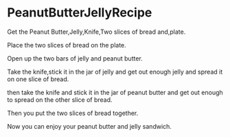 # PeanutButterJellyRecipe
Get the Peanut Butter,Jelly,Knife,Two slices of bread and,plate.

Place the two slices of bread on the plate.

Open up the two bars of jelly and peanut butter.

Take the knife,stick it in the jar of jelly and get out enough jelly and spread it on one slice of bread.

then take the knife and stick it in the jar of peanut butter and get out enough to spread on the other slice of bread.

Then you put the two slices of bread together.

Now you can enjoy your peanut butter and jelly sandwich.
